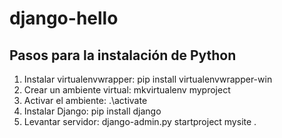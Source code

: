 # django-hello

Pasos para la instalación de Python
------------------------------------

1. Instalar virtualenvwrapper: pip install virtualenvwrapper-win
2. Crear un ambiente virtual: mkvirtualenv myproject
3. Activar el ambiente: .\activate
4. Instalar Django: pip install django
5. Levantar servidor: django-admin.py startproject mysite . 